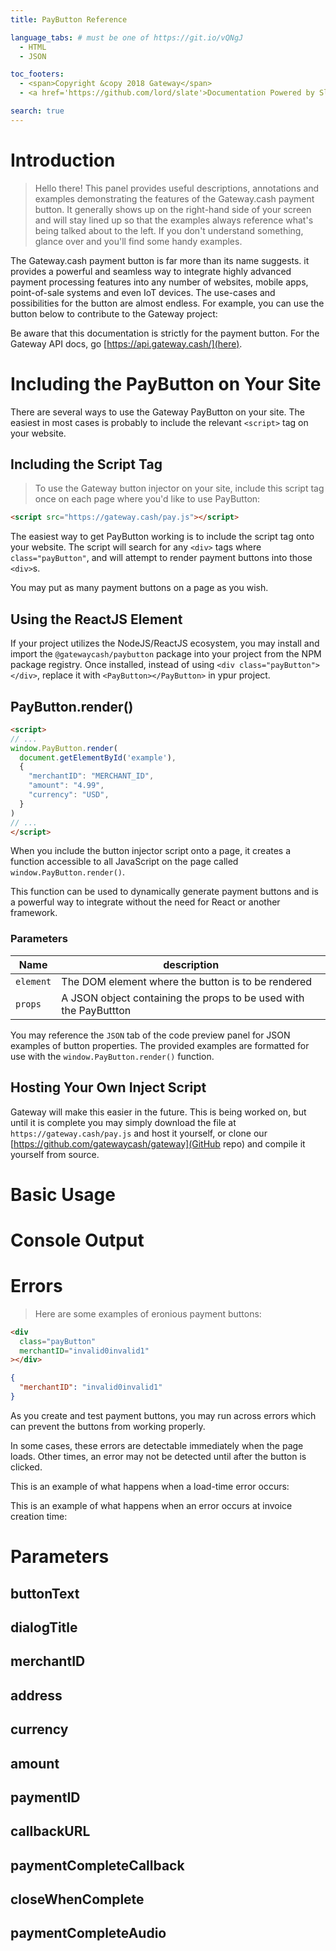 ```yaml
---
title: PayButton Reference

language_tabs: # must be one of https://git.io/vQNgJ
  - HTML
  - JSON

toc_footers:
  - <span>Copyright &copy 2018 Gateway</span>
  - <a href='https://github.com/lord/slate'>Documentation Powered by Slate</a>

search: true
---
```


# Introduction

> Hello there! This panel provides useful descriptions, annotations and
> examples demonstrating the features of the Gateway.cash payment button. It
> generally shows up on the right-hand side of your screen and will stay lined
> up so that the examples always reference what's being talked about to the
> left. If you don't understand something, glance over and you'll find some
> handy examples.

The Gateway.cash payment button is far more than its name suggests. it provides a powerful and seamless way to integrate highly advanced payment processing features into any number of websites, mobile apps, point-of-sale systems and even IoT devices. The use-cases and possibilities for the button are almost endless. For example, you can use the button below to contribute to the Gateway project:

<center>
<script src="/pay.js"></script>
<div
  class="payButton"
  merchantID="ef0fcea08bfa9cb0"
  buttonText="Donate to Gateway.cash"
  dialogTitle="Make a Donation"
  closeWhenComplete="true"></div>
</center>

Be aware that this documentation is strictly for the payment button. For the
Gateway API docs, go [https://api.gateway.cash/](here).

# Including the PayButton on Your Site

There are several ways to use the Gateway PayButton on your site. The easiest
in most cases is probably to include the relevant `<script>` tag on your website.

## Including the Script Tag

> To use the Gateway button injector on your site, include this script tag once
> on each page where you'd like to use PayButton:

```html
<script src="https://gateway.cash/pay.js"></script>
```

The easiest way to get PayButton working is to include the script tag onto your
website. The script will search for any `<div>` tags where `class="payButton"`,
and will attempt to render payment buttons into those `<div>`s.

You may put as many payment buttons on a page as you wish.

## Using the ReactJS Element

If your project utilizes the NodeJS/ReactJS ecosystem, you may install and
import the `@gatewaycash/paybutton` package into your project from the NPM
package registry. Once installed, instead of using
`<div class="payButton"></div>`, replace it with `<PayButton></PayButton>` in
ypur project.

## PayButton.render()

```html
<script>
// ...
window.PayButton.render(
  document.getElementById('example'),
  {
    "merchantID": "MERCHANT_ID",
    "amount": "4.99",
    "currency": "USD",
  }
)
// ...
</script>
```

When you include the button injector script onto a page, it creates a function
accessible to all JavaScript on the page called `window.PayButton.render()`.

This function can be used to dynamically generate payment buttons and is a
powerful way to integrate without the need for React or another framework.

### Parameters

Name | description
-----|------------
`element` | The DOM element where the button is to be rendered
`props` | A JSON object containing the props to be used with the PayButtton

You may reference the `JSON` tab of the code preview panel for JSON examples
of button properties. The provided examples are formatted for use with the
`window.PayButton.render()` function.

## Hosting Your Own Inject Script

Gateway will make this easier in the future. This is being worked on, but until
it is complete you may simply download the file at `https://gateway.cash/pay.js`
and host it yourself, or clone our
[https://github.com/gatewaycash/gateway](GitHub repo) and compile it yourself
from source.

# Basic Usage

# Console Output

# Errors

> Here are some examples of eronious payment buttons:

```html
<div
  class="payButton"
  merchantID="invalid0invalid1"
></div>
```

```json
{
  "merchantID": "invalid0invalid1"
}
```

As you create and test payment buttons, you may run across errors which can
prevent the buttons from working properly.

In some cases, these errors are detectable immediately when the page loads. Other times, an error may not be detected until after the button is clicked.

This is an example of what happens when a load-time error occurs:

<center>
<div class="payButton" foo="bar"></div>
</center>

This is an example of what happens when an error occurs at invoice creation
time:

<center>
<div class="payButton" merchantID="invalid0invalid1"></div>
</center>

# Parameters

## buttonText

## dialogTitle

## merchantID

## address

## currency

## amount

## paymentID

## callbackURL

## paymentCompleteCallback

## closeWhenComplete

## paymentCompleteAudio
